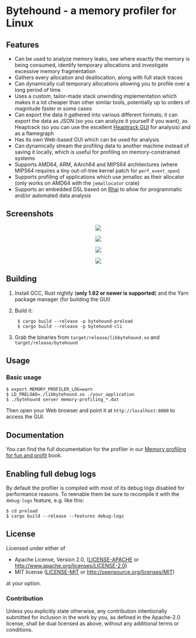 # Bytehound - a memory profiler for Linux

## Features

   * Can be used to analyze memory leaks, see where exactly the memory is being
     consumed, identify temporary allocations and investigate excessive memory fragmentation
   * Gathers every allocation and deallocation, along with full stack traces
   * Can dynamically cull temporary allocations allowing you to profile over a long
     period of time
   * Uses a custom, tailor-made stack unwinding implementation which makes it
     a lot cheaper than other similar tools, potentially up to orders of magnitude
     faster in some cases
   * Can export the data it gathered into various different formats; it can
     export the data as JSON (so you can analyze it yourself if you want), as
     Heaptrack (so you can use the excellent [Heaptrack GUI] for analysis)
     and as a flamegraph
   * Has its own Web-based GUI which can be used for analysis
   * Can dynamically stream the profiling data to another machine instead
     of saving it locally, which is useful for profiling on memory-constrained systems
   * Supports AMD64, ARM, AArch64 and MIPS64 architectures (where MIPS64 requires a tiny out-of-tree kernel patch for `perf_event_open`)
   * Supports profiling of applications which use jemalloc as their allocator (only works on AMD64 with the `jemallocator` crate)
   * Supports an embedded DSL based on [Rhai](https://rhai.rs) to allow for programmatic
     and/or automated data analysis

[Heaptrack GUI]: https://github.com/KDE/heaptrack

## Screenshots

<p align="center">
    <img src="screenshot_gui_memory_usage_graph.png">
</p>

<p align="center">
    <img src="screenshot_gui_group_by_backtrace.png">
</p>

<p align="center">
    <img src="screenshot_gui_scripting_console.png">
</p>

<p align="center">
    <img src="screenshot_graph.png">
</p>

## Building

1. Install GCC, Rust nightly (**only 1.62 or newer is supported**) and the Yarn package manager (for building the GUI)
2. Build it:

        $ cargo build --release -p bytehound-preload
        $ cargo build --release -p bytehound-cli

3. Grab the binaries from `target/release/libbytehound.so` and `target/release/bytehound`

## Usage

### Basic usage

    $ export MEMORY_PROFILER_LOG=warn
    $ LD_PRELOAD=./libbytehound.so ./your_application
    $ ./bytehound server memory-profiling_*.dat

Then open your Web browser and point it at `http://localhost:8080` to access the GUI.

## Documentation

You can find the full documentation for the profiler in our [Memory profiling for fun and profit](https://koute.github.io/bytehound/) book.

## Enabling full debug logs

By default the profiler is compiled with most of its debug logs disabled for performance reasons.
To reenable them be sure to recompile it with the `debug-logs` feature, e.g. like this:

    $ cd preload
    $ cargo build --release --features debug-logs

## License

Licensed under either of

  * Apache License, Version 2.0, ([LICENSE-APACHE](LICENSE-APACHE) or http://www.apache.org/licenses/LICENSE-2.0)
  * MIT license ([LICENSE-MIT](LICENSE-MIT) or http://opensource.org/licenses/MIT)

at your option.

### Contribution

Unless you explicitly state otherwise, any contribution intentionally submitted
for inclusion in the work by you, as defined in the Apache-2.0 license, shall be
dual licensed as above, without any additional terms or conditions.
